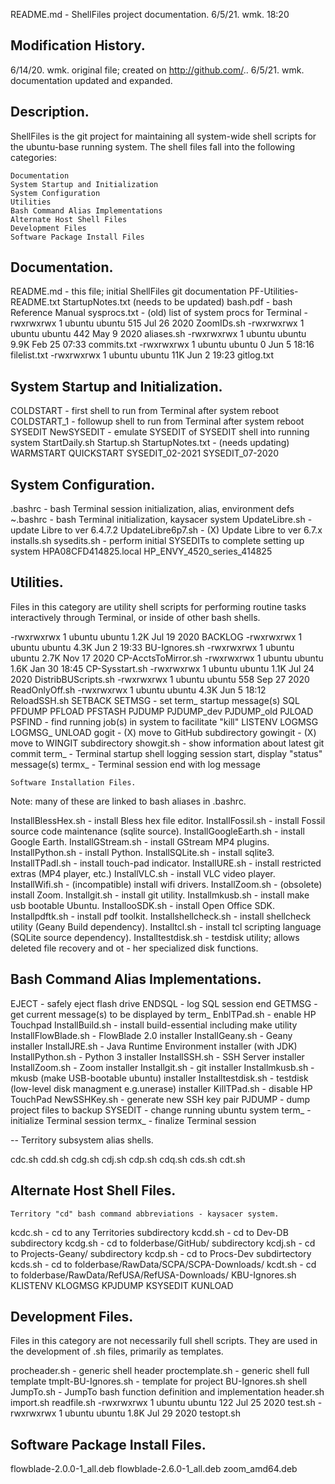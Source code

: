 README.md - ShellFiles project documentation.
	6/5/21.	wmk.	18:20

Modification History.
---------------------
6/14/20.	wmk.	original file; created on http://github.com/..
6/5/21.		wmk.	documentation updated and expanded.

Description.
------------
ShellFiles is the git project for maintaining all system-wide shell
scripts for the ubuntu-base running system. The shell files fall into
the following categories:

	Documentation
	System Startup and Initialization
	System Configuration
	Utilities
	Bash Command Alias Implementations
	Alternate Host Shell Files
	Development Files
	Software Package Install Files

Documentation.
--------------

README.md - this file; initial ShellFiles git documentation
PF-Utilities-README.txt
StartupNotes.txt (needs to be updated)
bash.pdf - bash Reference Manual
sysprocs.txt - (old) list of system procs for Terminal
-rwxrwxrwx 1 ubuntu ubuntu  515 Jul 26  2020 ZoomIDs.sh
-rwxrwxrwx 1 ubuntu ubuntu  442 May  9  2020 aliases.sh
-rwxrwxrwx 1 ubuntu ubuntu 9.9K Feb 25 07:33 commits.txt
-rwxrwxrwx 1 ubuntu ubuntu    0 Jun  5 18:16 filelist.txt
-rwxrwxrwx 1 ubuntu ubuntu  11K Jun  2 19:23 gitlog.txt


System Startup and Initialization.
----------------------------------
COLDSTART - first shell to run from Terminal after system reboot
COLDSTART_1 - followup shell to run from Terminal after system reboot
SYSEDIT
NewSYSEDIT - emulate SYSEDIT of SYSEDIT shell into running system
StartDaily.sh
Startup.sh
StartupNotes.txt - (needs updating)
WARMSTART
QUICKSTART
SYSEDIT_02-2021
SYSEDIT_07-2020


System Configuration.
---------------------
.bashrc - bash Terminal session initialization, alias, environment defs
~.bashrc - bash Terminal initialization, kaysacer system
UpdateLibre.sh - update Libre to ver 6.4.7.2
UpdateLibre6p7.sh - (X) Update Libre to ver 6.7.x
installs.sh
sysedits.sh - perform initial SYSEDITs to complete setting up system
HPA08CFD414825.local
HP_ENVY_4520_series_414825


Utilities.
----------
Files in this category are utility shell scripts for performing routine
tasks interactively through Terminal, or inside of other bash shells.

-rwxrwxrwx 1 ubuntu ubuntu 1.2K Jul 19  2020 BACKLOG
-rwxrwxrwx 1 ubuntu ubuntu 4.3K Jun  2 19:33 BU-Ignores.sh
-rwxrwxrwx 1 ubuntu ubuntu 2.7K Nov 17  2020 CP-AcctsToMirror.sh
-rwxrwxrwx 1 ubuntu ubuntu 1.6K Jan 30 18:45 CP-Sysstart.sh
-rwxrwxrwx 1 ubuntu ubuntu 1.1K Jul 24  2020 DistribBUScripts.sh
-rwxrwxrwx 1 ubuntu ubuntu  558 Sep 27  2020 ReadOnlyOff.sh
-rwxrwxrwx 1 ubuntu ubuntu 4.3K Jun  5 18:12 ReloadSSH.sh
SETBACK
SETMSG - set term_ startup message(s)
SQL
PFDUMP
PFLOAD
PFSTASH
PJDUMP
PJDUMP_dev
PJDUMP_old
PJLOAD
PSFIND - find running job(s) in system to facilitate "kill"
LISTENV
LOGMSG
LOGMSG_
UNLOAD
gogit - (X) move to GitHub subdirectory
gowingit - (X) move to WINGIT subdirectory
showgit.sh - show information about latest git commit
term_ - Terminal startup shell logging session start, display "status" message(s)
termx_ - Terminal session end with log message

	Software Installation Files.

Note: many of these are linked to bash aliases in .bashrc.

InstallBlessHex.sh - install Bless hex file editor.
InstallFossil.sh - install Fossil source code maintenance (sqlite source).
InstallGoogleEarth.sh - install Google Earth.
InstallGStream.sh - install GStream MP4 plugins.
InstallPython.sh - install Python.
InstallSQLite.sh - install sqlite3.
InstallTPadI.sh - install touch-pad indicator.
InstallURE.sh - install restricted extras (MP4 player, etc.)
InstallVLC.sh - install VLC video player.
InstallWifi.sh - (incompatible) install wifi drivers.
InstallZoom.sh - (obsolete) install Zoom.
Installgit.sh - install git utility.
Installmkusb.sh - install make usb bootable Ubuntu.
InstallooSDK.sh - install Open Office SDK.
Installpdftk.sh - install pdf toolkit.
Installshellcheck.sh - install shellcheck utility (Geany Build dependency).
Installtcl.sh - install tcl scripting language (SQLite source dependency).
Installtestdisk.sh - testdisk utility; allows deleted file recovery and ot - her
  specialized disk functions.


Bash Command Alias Implementations.
-----------------------------------

EJECT - safely eject flash drive
ENDSQL - log SQL session end
GETMSG - get current message(s) to be displayed by term_
EnblTPad.sh - enable HP Touchpad
InstallBuild.sh - install build-essential including make utility
InstallFlowBlade.sh - FlowBlade 2.0 installer
InstallGeany.sh - Geany installer
InstallJRE.sh - Java Runtime Environment installer (with JDK)
InstallPython.sh - Python 3 installer
InstallSSH.sh - SSH Server installer
InstallZoom.sh - Zoom installer
Installgit.sh - git installer
Installmkusb.sh - mkusb (make USB-bootable ubuntu) installer
Installtestdisk.sh - testdisk (low-level disk managment e.g.unerase) installer
KillTPad.sh - disable HP TouchPad
NewSSHKey.sh - generate new SSH key pair
PJDUMP - dump project files to backup
SYSEDIT - change running ubuntu system
term_ - initialize Terminal session
termx_ - finalize Terminal session

--	Territory subsystem alias shells.

cdc.sh
cdd.sh
cdg.sh
cdj.sh
cdp.sh
cdq.sh
cds.sh
cdt.sh


Alternate Host Shell Files.
---------------------------

	Territory "cd" bash command abbreviations - kaysacer system.
	
kcdc.sh - cd to any Territories subdirectory
kcdd.sh - cd to Dev-DB subdirectory
kcdg.sh - cd to folderbase/GitHub/<project> subdirectory
kcdj.sh - cd to Projects-Geany/<project> subdirectory
kcdp.sh - cd to Procs-Dev subdirtectory
kcds.sh - cd to folderbase/RawData/SCPA/SCPA-Downloads/<Terrxxx>
kcdt.sh - cd to folderbase/RawData/RefUSA/RefUSA-Downloads/<Terrxxx>
KBU-Ignores.sh
KLISTENV
KLOGMSG
KPJDUMP
KSYSEDIT
KUNLOAD
	

Development Files.
------------------
Files in this category are not necessarily full shell scripts. They are
used in the development of .sh files, primarily as templates.

procheader.sh - generic shell header
proctemplate.sh - generic shell full template
tmplt-BU-Ignores.sh - template for project BU-Ignores.sh shell
JumpTo.sh - JumpTo bash function definition and implementation
header.sh
import.sh
readfile.sh
-rwxrwxrwx 1 ubuntu ubuntu  122 Jul 25  2020 test.sh
-rwxrwxrwx 1 ubuntu ubuntu 1.8K Jul 29  2020 testopt.sh


Software Package Install Files.
-------------------------------

flowblade-2.0.0-1_all.deb
flowblade-2.6.0-1_all.deb
zoom_amd64.deb
